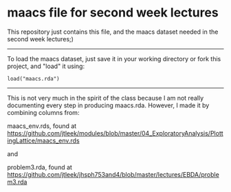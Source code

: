maacs file for second week lectures
===============================

This repository just contains this file, and the maacs
dataset needed in the second week lectures;)

***
To load the maacs dataset, just save it in your working directory
or fork this project, and "load" it using:
```{r}
load("maacs.rda")
```
***


This is not very much in the spirit of the class
because I am not really documenting every step in
producing maacs.rda. However, I made it by combining
columns from:

maacs_env.rds, found at
https://github.com/jtleek/modules/blob/master/04_ExploratoryAnalysis/PlottingLattice/maacs_env.rds

and

problem3.rda, found at
https://github.com/jtleek/jhsph753and4/blob/master/lectures/EBDA/problem3.rda
